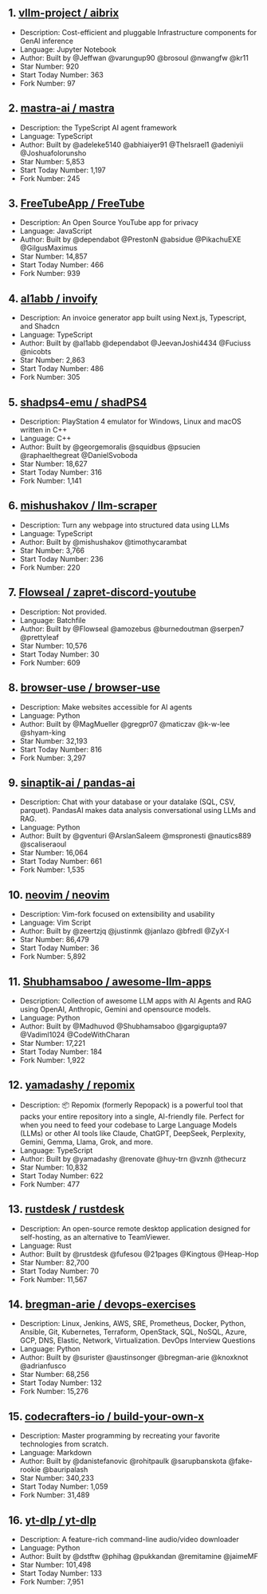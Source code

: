 ## 1. [vllm-project / aibrix](https://github.com/vllm-project/aibrix)
- Description: Cost-efficient and pluggable Infrastructure components for GenAI inference
- Language: Jupyter Notebook
- Author: Built by @Jeffwan @varungup90 @brosoul @nwangfw @kr11
- Star Number: 920
- Start Today Number: 363
- Fork Number: 97

## 2. [mastra-ai / mastra](https://github.com/mastra-ai/mastra)
- Description: the TypeScript AI agent framework
- Language: TypeScript
- Author: Built by @adeleke5140 @abhiaiyer91 @TheIsrael1 @adeniyii @Joshuafolorunsho
- Star Number: 5,853
- Start Today Number: 1,197
- Fork Number: 245

## 3. [FreeTubeApp / FreeTube](https://github.com/FreeTubeApp/FreeTube)
- Description: An Open Source YouTube app for privacy
- Language: JavaScript
- Author: Built by @dependabot @PrestonN @absidue @PikachuEXE @GilgusMaximus        
- Star Number: 14,857
- Start Today Number: 466
- Fork Number: 939

## 4. [al1abb / invoify](https://github.com/al1abb/invoify)
- Description: An invoice generator app built using Next.js, Typescript, and Shadcn 
- Language: TypeScript
- Author: Built by @al1abb @dependabot @JeevanJoshi4434 @Fuciuss @nicobts
- Star Number: 2,863
- Start Today Number: 486
- Fork Number: 305

## 5. [shadps4-emu / shadPS4](https://github.com/shadps4-emu/shadPS4)
- Description: PlayStation 4 emulator for Windows, Linux and macOS written in C++
- Language: C++
- Author: Built by @georgemoralis @squidbus @psucien @raphaelthegreat @DanielSvoboda
- Star Number: 18,627
- Start Today Number: 316
- Fork Number: 1,141

## 6. [mishushakov / llm-scraper](https://github.com/mishushakov/llm-scraper)
- Description: Turn any webpage into structured data using LLMs
- Language: TypeScript
- Author: Built by @mishushakov @timothycarambat
- Star Number: 3,766
- Start Today Number: 236
- Fork Number: 220

## 7. [Flowseal / zapret-discord-youtube](https://github.com/Flowseal/zapret-discord-youtube)
- Description: Not provided.
- Language: Batchfile
- Author: Built by @Flowseal @amozebus @burnedoutman @serpen7 @prettyleaf
- Star Number: 10,576
- Start Today Number: 30
- Fork Number: 609

## 8. [browser-use / browser-use](https://github.com/browser-use/browser-use)
- Description: Make websites accessible for AI agents
- Language: Python
- Author: Built by @MagMueller @gregpr07 @maticzav @k-w-lee @shyam-king
- Star Number: 32,193
- Start Today Number: 816
- Fork Number: 3,297

## 9. [sinaptik-ai / pandas-ai](https://github.com/sinaptik-ai/pandas-ai)
- Description: Chat with your database or your datalake (SQL, CSV, parquet). PandasAI makes data analysis conversational using LLMs and RAG.
- Language: Python
- Author: Built by @gventuri @ArslanSaleem @mspronesti @nautics889 @scaliseraoul
- Star Number: 16,064
- Start Today Number: 661
- Fork Number: 1,535

## 10. [neovim / neovim](https://github.com/neovim/neovim)
- Description: Vim-fork focused on extensibility and usability
- Language: Vim Script
- Author: Built by @zeertzjq @justinmk @janlazo @bfredl @ZyX-I
- Star Number: 86,479
- Start Today Number: 36
- Fork Number: 5,892

## 11. [Shubhamsaboo / awesome-llm-apps](https://github.com/Shubhamsaboo/awesome-llm-apps)
- Description: Collection of awesome LLM apps with AI Agents and RAG using OpenAI, Anthropic, Gemini and opensource models.
- Language: Python
- Author: Built by @Madhuvod @Shubhamsaboo @gargigupta97 @Vadiml1024 @CodeWithCharan
- Star Number: 17,221
- Start Today Number: 184
- Fork Number: 1,922

## 12. [yamadashy / repomix](https://github.com/yamadashy/repomix)
- Description: 📦 Repomix (formerly Repopack) is a powerful tool that packs your entire repository into a single, AI-friendly file. Perfect for when you need to feed your codebase to Large Language Models (LLMs) or other AI tools like Claude, ChatGPT, DeepSeek, Perplexity, Gemini, Gemma, Llama, Grok, and more.
- Language: TypeScript
- Author: Built by @yamadashy @renovate @huy-trn @vznh @thecurz
- Star Number: 10,832
- Start Today Number: 622
- Fork Number: 477

## 13. [rustdesk / rustdesk](https://github.com/rustdesk/rustdesk)
- Description: An open-source remote desktop application designed for self-hosting, as an alternative to TeamViewer.
- Language: Rust
- Author: Built by @rustdesk @fufesou @21pages @Kingtous @Heap-Hop
- Star Number: 82,700
- Start Today Number: 70
- Fork Number: 11,567

## 14. [bregman-arie / devops-exercises](https://github.com/bregman-arie/devops-exercises)
- Description: Linux, Jenkins, AWS, SRE, Prometheus, Docker, Python, Ansible, Git, Kubernetes, Terraform, OpenStack, SQL, NoSQL, Azure, GCP, DNS, Elastic, Network, Virtualization. DevOps Interview Questions
- Language: Python
- Author: Built by @surister @austinsonger @bregman-arie @knoxknot @adrianfusco
- Star Number: 68,256
- Start Today Number: 132
- Fork Number: 15,276

## 15. [codecrafters-io / build-your-own-x](https://github.com/codecrafters-io/build-your-own-x)
- Description: Master programming by recreating your favorite technologies from scratch.
- Language: Markdown
- Author: Built by @danistefanovic @rohitpaulk @sarupbanskota @fake-rookie @bauripalash
- Star Number: 340,233
- Start Today Number: 1,059
- Fork Number: 31,489

## 16. [yt-dlp / yt-dlp](https://github.com/yt-dlp/yt-dlp)
- Description: A feature-rich command-line audio/video downloader
- Language: Python
- Author: Built by @dstftw @phihag @pukkandan @remitamine @jaimeMF
- Star Number: 101,498
- Start Today Number: 133
- Fork Number: 7,951